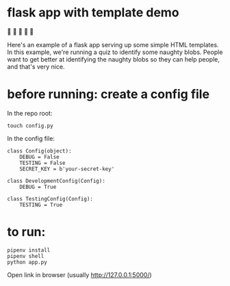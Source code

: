 # flask app with template demo

:bread: :bread: :bread: :bread: :bread:

Here's an example of a flask app serving up some simple HTML templates.
In this example, we're running a quiz to identify some naughty blobs. People want to
get better at identifying the naughty blobs so they can help people, and that's very nice.

# before running: create a config file

In the repo root:

`touch config.py`

In the config file:

```
class Config(object):
    DEBUG = False
    TESTING = False
    SECRET_KEY = b'your-secret-key'

class DevelopmentConfig(Config):
    DEBUG = True

class TestingConfig(Config):
    TESTING = True
```

# to run:

```
pipenv install
pipenv shell
python app.py
```

Open link in browser (usually http://127.0.0.1:5000/)



